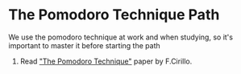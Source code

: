 # The Pomodoro Technique Path
We use the pomodoro technique at work and when studying, so it's important to master it before starting the path

1. Read ["The Pomodoro Technique"](http://pomodorotechnique.com/) paper by F.Cirillo.
